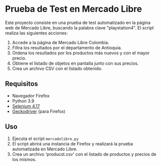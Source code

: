 # Prueba de Test en Mercado Libre
Este proyecto consiste en una prueba de test automatizado en la página web de Mercado Libre, buscando la palabra clave "playstation4". El script realiza las siguientes acciones:

1. Accede a la página de Mercado Libre Colombia.
2. Filtra los resultados por el departamento de Antioquia.
3. Ordena los resultados por los productos más nuevos y con el mayor precio.
4. Obtiene el listado de objetos en pantalla junto con sus precios.
5. Crea un archivo CSV con el listado obtenido.

## Requisitos

- Navegador Firefox
- Python 3.9
- [Selenium 4.17](https://www.selenium.dev/documentation/webdriver/getting_started/install_library/)
- [Geckodriver](https://github.com/mozilla/geckodriver/releases) (para Firefox)

## Uso
1. Ejecuta el script `mercadolibre.py`
2. El script abrirá una instancia de Firefox y realizará la prueba automatizada en Mercado Libre.
3. Crea un archivo 'producst.csv' con el listado de productos y precios de los mismos.

